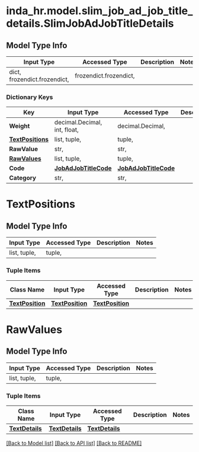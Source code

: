 # inda_hr.model.slim_job_ad_job_title_details.SlimJobAdJobTitleDetails

## Model Type Info
Input Type | Accessed Type | Description | Notes
------------ | ------------- | ------------- | -------------
dict, frozendict.frozendict,  | frozendict.frozendict,  |  | 

### Dictionary Keys
Key | Input Type | Accessed Type | Description | Notes
------------ | ------------- | ------------- | ------------- | -------------
**Weight** | decimal.Decimal, int, float,  | decimal.Decimal,  |  | 
**[TextPositions](#TextPositions)** | list, tuple,  | tuple,  |  | [optional] 
**RawValue** | str,  | str,  |  | [optional] 
**[RawValues](#RawValues)** | list, tuple,  | tuple,  |  | [optional] 
**Code** | [**JobAdJobTitleCode**](JobAdJobTitleCode.md) | [**JobAdJobTitleCode**](JobAdJobTitleCode.md) |  | [optional] 
**Category** | str,  | str,  |  | [optional] 

# TextPositions

## Model Type Info
Input Type | Accessed Type | Description | Notes
------------ | ------------- | ------------- | -------------
list, tuple,  | tuple,  |  | 

### Tuple Items
Class Name | Input Type | Accessed Type | Description | Notes
------------- | ------------- | ------------- | ------------- | -------------
[**TextPosition**](TextPosition.md) | [**TextPosition**](TextPosition.md) | [**TextPosition**](TextPosition.md) |  | 

# RawValues

## Model Type Info
Input Type | Accessed Type | Description | Notes
------------ | ------------- | ------------- | -------------
list, tuple,  | tuple,  |  | 

### Tuple Items
Class Name | Input Type | Accessed Type | Description | Notes
------------- | ------------- | ------------- | ------------- | -------------
[**TextDetails**](TextDetails.md) | [**TextDetails**](TextDetails.md) | [**TextDetails**](TextDetails.md) |  | 

[[Back to Model list]](../../README.md#documentation-for-models) [[Back to API list]](../../README.md#documentation-for-api-endpoints) [[Back to README]](../../README.md)

